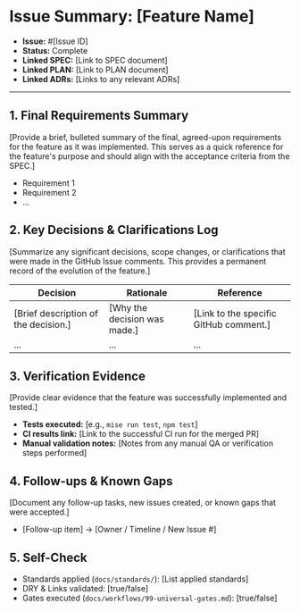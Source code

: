 # Issue Summary: [Feature Name]

*   **Issue:** #[Issue ID]
*   **Status:** Complete
*   **Linked SPEC:** [Link to SPEC document]
*   **Linked PLAN:** [Link to PLAN document]
*   **Linked ADRs:** [Links to any relevant ADRs]

---

## 1. Final Requirements Summary

[Provide a brief, bulleted summary of the final, agreed-upon requirements for the feature as it was implemented. This serves as a quick reference for the feature's purpose and should align with the acceptance criteria from the SPEC.]

*   Requirement 1
*   Requirement 2
*   ...

## 2. Key Decisions & Clarifications Log

[Summarize any significant decisions, scope changes, or clarifications that were made in the GitHub Issue comments. This provides a permanent record of the evolution of the feature.]

| Decision | Rationale | Reference |
|---|---|---|
| [Brief description of the decision.] | [Why the decision was made.] | [Link to the specific GitHub comment.] |
| ... | ... | ... |

## 3. Verification Evidence

[Provide clear evidence that the feature was successfully implemented and tested.]

*   **Tests executed:** [e.g., `mise run test`, `npm test`]
*   **CI results link:** [Link to the successful CI run for the merged PR]
*   **Manual validation notes:** [Notes from any manual QA or verification steps performed]

## 4. Follow-ups & Known Gaps

[Document any follow-up tasks, new issues created, or known gaps that were accepted.]

*   [Follow-up item] → [Owner / Timeline / New Issue #]

## 5. Self-Check

-   Standards applied (`docs/standards/`): [List applied standards]
-   DRY & Links validated: [true/false]
-   Gates executed (`docs/workflows/99-universal-gates.md`): [true/false]
